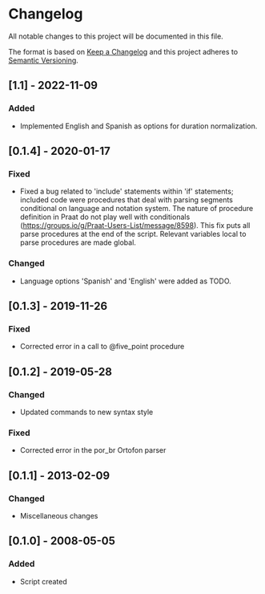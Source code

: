# Changelog
All notable changes to this project will be documented in this file.

The format is based on [Keep a Changelog](http://keepachangelog.com/en/1.0.0/)
and this project adheres to [Semantic Versioning](http://semver.org/spec/v2.0.0.html).

## [1.1] - 2022-11-09
### Added
- Implemented English and Spanish as options for duration normalization.

## [0.1.4] - 2020-01-17
### Fixed
- Fixed a bug related to 'include' statements within 'if' statements; included code were
procedures that deal with parsing segments conditional on language and notation system.
The nature of procedure definition in Praat do not play well with conditionals
(https://groups.io/g/Praat-Users-List/message/8598). This fix puts all parse procedures
at the end of the script. Relevant variables local to parse procedures are made global.

### Changed
- Language options 'Spanish' and 'English' were added as TODO.

## [0.1.3] - 2019-11-26
### Fixed
- Corrected error in a call to @five_point procedure

## [0.1.2] - 2019-05-28
### Changed
- Updated commands to new syntax style

### Fixed
- Corrected error in the por_br Ortofon parser

## [0.1.1] - 2013-02-09
### Changed
- Miscellaneous changes

## [0.1.0] - 2008-05-05
### Added
- Script created
